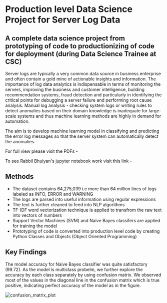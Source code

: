 # Production level Data Science Project for Server Log Data
## A complete data science project from prototyping of code to productionizing of code for deployment (during Data Science Trainee at CSC) 

Server logs are typically a very common data source in business enterprise and often contain a gold mine of actionable insights and information. The importance of log data analytics is indispensable in terms of monitoring the servers, improving the business and customer intelligence, building recommendation systems, fraud detection and particularly in identifying the critical points for debugging a server failure and performing root cause analysis. Manual log analysis - checking system logs or writing rules to detect anomalies based on their domain knowledge is inadequate for large-scale systems and thus machine learning methods are highly in demand for automation.


The aim is to develop machine learning model in classifying and predicting the error log messages so that the server system can automatically detect the anomalies.

For full view please visit the PDFs -

To see Rabbil Bhuiyan's jupyter notebook work visit this link - 

## Methods
- The dataset contains 64,275,039 i.e more than 64 million lines of logs labeled as INFO, ERROR and WARNING
- The logs are parsed into useful information using regular expressions
- The text is further cleaned to feed into NLP algorithms
- TF-IDF word vectorization technique is applied to transfrom the raw text into vectors of numbers
- Support Vector Machines (SVM) and Naïve Bayes classifers are applied for training the model
- Prototyping of code is converted into production level code by creating Python Classes and Objects (Object Oriented Programming) 

## Key Findings
The model accuracy for Naive Bayes classifier was quite satisfactory (99.72). As the model is multiclass probelm, we further explore the accuracy by each class separately by using confusion matrix. We observed most of the values in the diagonal line in the confusion matrix which is true positive, indicating perfect accuracy of the model as in the figure. 

![confusion_matrix_plot](https://user-images.githubusercontent.com/36482524/145673586-a33cddcf-19e8-45f1-b3a7-6be9ca1c7dce.png)



